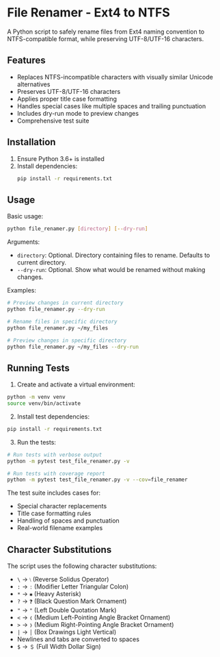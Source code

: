 # File Renamer - Ext4 to NTFS

A Python script to safely rename files from Ext4 naming convention to NTFS-compatible format, while preserving UTF-8/UTF-16 characters.

## Features

- Replaces NTFS-incompatible characters with visually similar Unicode alternatives
- Preserves UTF-8/UTF-16 characters
- Applies proper title case formatting
- Handles special cases like multiple spaces and trailing punctuation
- Includes dry-run mode to preview changes
- Comprehensive test suite

## Installation

1. Ensure Python 3.6+ is installed
2. Install dependencies:
   ```bash
   pip install -r requirements.txt
   ```

## Usage

Basic usage:
```bash
python file_renamer.py [directory] [--dry-run]
```

Arguments:
- `directory`: Optional. Directory containing files to rename. Defaults to current directory.
- `--dry-run`: Optional. Show what would be renamed without making changes.

Examples:
```bash
# Preview changes in current directory
python file_renamer.py --dry-run

# Rename files in specific directory
python file_renamer.py ~/my_files

# Preview changes in specific directory
python file_renamer.py ~/my_files --dry-run
```

## Running Tests

1. Create and activate a virtual environment:
```bash
python -m venv venv
source venv/bin/activate
```

2. Install test dependencies:
```bash
pip install -r requirements.txt
```

3. Run the tests:
```bash
# Run tests with verbose output
python -m pytest test_file_renamer.py -v

# Run tests with coverage report
python -m pytest test_file_renamer.py -v --cov=file_renamer
```

The test suite includes cases for:
- Special character replacements
- Title case formatting rules
- Handling of spaces and punctuation
- Real-world filename examples

## Character Substitutions

The script uses the following character substitutions:
- `\` → `⧵` (Reverse Solidus Operator)
- `:` → `ː` (Modifier Letter Triangular Colon)
- `*` → `✱` (Heavy Asterisk)
- `?` → `❓` (Black Question Mark Ornament)
- `"` → `"` (Left Double Quotation Mark)
- `<` → `❬` (Medium Left-Pointing Angle Bracket Ornament)
- `>` → `❭` (Medium Right-Pointing Angle Bracket Ornament)
- `|` → `│` (Box Drawings Light Vertical)
- Newlines and tabs are converted to spaces
- `$` → `＄` (Full Width Dollar Sign)
